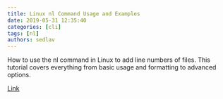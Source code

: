 ```yaml
---
title: Linux nl Command Usage and Examples
date: 2019-05-31 12:35:40
categories: [cli]
tags: [nl]
authors: sedlav
---
```


How to use the nl command in Linux to add line numbers of files. This tutorial covers everything from basic usage and formatting to advanced options.

[Link](https://www.putorius.net/nl-command-basic-usage.html)
